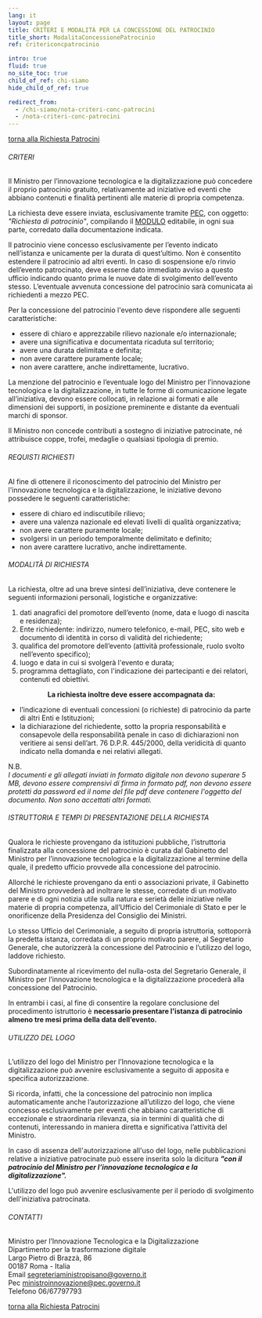 ```yaml
---
lang: it
layout: page
title: CRITERI E MODALITÀ PER LA CONCESSIONE DEL PATROCINIO
title_short: ModalitaConcessionePatrocinio
ref: critericoncpatrocinio

intro: true
fluid: true
no_site_toc: true
child_of_ref: chi-siamo
hide_child_of_ref: true

redirect_from:
  - /chi-siamo/nota-criteri-conc-patrocini
  - /nota-criteri-conc-patrocini
---
```

<div class="container indagineCovid19_container">
    <p>
        <a href="/it/chi-siamo/patrocini">torna alla Richiesta Patrocini</a>
    </p>
    <div class="row indagineCovid19_box-noBorder">
        <div class="col-12 col-lg-10">
        <h6 class="h6Centered">CRITERI</h6>
            <p>
                Il Ministro per l’innovazione tecnologica e la digitalizzazione può concedere il proprio patrocinio gratuito, relativamente ad iniziative ed eventi che abbiano contenuti e finalità pertinenti alle materie di propria competenza.  
            </p>
            <p>
                La richiesta deve essere inviata, esclusivamente tramite <a href="mailto:ministroinnovazione@pec.governo.it" target="_blank">PEC</a>, con oggetto: <i>"Richiesta di patrocinio"</i>, compilando il <a href="/assets/docs/patrocini/ModuloPatrocini.pdf" target="_blank">MODULO</a> editabile, in ogni sua parte, corredato dalla documentazione indicata.  
            </p>
            <p>
                Il patrocinio viene concesso esclusivamente per l’evento indicato nell’istanza e unicamente per la durata di quest’ultimo. Non è consentito estendere il patrocinio ad altri eventi. In caso di sospensione e/o rinvio dell’evento patrocinato, deve esserne dato immediato avviso a questo ufficio indicando quanto prima le nuove date di svolgimento dell’evento stesso. L’eventuale avvenuta concessione del patrocinio sarà comunicata ai richiedenti a mezzo PEC.  
            </p>
            <p>
                Per la concessione del patrocinio l'evento deve rispondere alle seguenti caratteristiche:
                <ul>
                    <li>essere di chiaro e apprezzabile rilievo nazionale e/o internazionale;</li>
                    <li>avere una significativa e documentata ricaduta sul territorio;</li>
                    <li>avere una durata delimitata e definita;</li>
                    <li>non avere carattere puramente locale;</li>
                    <li>non avere carattere, anche indirettamente, lucrativo.</li>
                </ul>
            </p>
            <p>
                La menzione del patrocinio e l’eventuale logo del Ministro per l’innovazione tecnologica e la digitalizzazione, in tutte le forme di comunicazione legate all’iniziativa, devono essere collocati, in relazione ai formati e alle dimensioni dei supporti, in posizione preminente e distante da eventuali marchi di sponsor.
            </p>
            <p>
                Il Ministro non concede contributi a sostegno di iniziative patrocinate, né attribuisce coppe, trofei, medaglie o qualsiasi tipologia di premio.
            </p>
        </div>
    </div>
    <div class="row indagineCovid19_box-noBorder">
        <div class="col-12 col-lg-10">
            <h6 class="h6Centered">REQUISTI RICHIESTI</h6>
            <p>
                Al fine di ottenere il riconoscimento del patrocinio del Ministro per l'innovazione tecnologica e la digitalizzazione, le iniziative devono possedere le seguenti caratteristiche:
                <ul>
                    <li>essere di chiaro ed indiscutibile rilievo;</li>
                    <li>avere una valenza nazionale ed elevati livelli di qualità organizzativa;</li>
                    <li>non avere carattere puramente locale;</li>
                    <li>svolgersi in un periodo temporalmente delimitato e definito;</li>
                    <li>non avere carattere lucrativo, anche indirettamente.</li>
                </ul>
            </p>
        </div>
    </div>
    <div class="row indagineCovid19_box-noBorder">
        <div class="col-12 col-lg-10">
            <h6 class="h6Centered">MODALITÀ DI RICHIESTA</h6>
            <p>
                La richiesta, oltre ad una breve sintesi dell’iniziativa, deve contenere le seguenti informazioni personali, logistiche e organizzative:
                <ol>
                    <li>dati anagrafici del promotore dell’evento (nome, data e luogo di nascita e residenza);</li>
                    <li>Ente richiedente: indirizzo, numero telefonico, e-mail, PEC, sito web e documento di identità in corso di validità del richiedente;</li>
                    <li>qualifica del promotore dell’evento (attività professionale, ruolo svolto nell’evento specifico);</li>
                    <li>luogo e data in cui si svolgerà l'evento e durata;</li>
                    <li>programma dettagliato, con l'indicazione dei partecipanti e dei relatori, contenuti ed obiettivi.</li>
                </ol>
                <center><b>La richiesta inoltre deve essere accompagnata da:</b></center>
                <ul>
                    <li>l’indicazione di eventuali concessioni (o richieste) di patrocinio da parte di altri Enti e Istituzioni;</li>
                    <li>la dichiarazione del richiedente, sotto la propria responsabilità e consapevole della responsabilità penale in caso di dichiarazioni non veritiere ai sensi dell’art. 76 D.P.R. 445/2000, della veridicità di quanto indicato nella domanda e nei relativi allegati.</li>
                </ul>
            <div>N.B.</div>
            <i>
                I documenti e gli allegati inviati in formato digitale non devono superare 5 MB, devono essere comprensivi di firma in formato pdf, non devono essere protetti da password ed il nome del file pdf deve contenere l'oggetto del documento. Non sono accettati altri formati.
            </i>
            </p>
        </div>
    </div>
    <div class="row indagineCovid19_box-noBorder">
        <div class="col-12 col-lg-10">
            <h6 class="h6Centered">ISTRUTTORIA E TEMPI DI PRESENTAZIONE DELLA RICHIESTA</h6>
            <p>
                Qualora le richieste provengano da istituzioni pubbliche, l’istruttoria finalizzata alla concessione del patrocinio è curata dal Gabinetto del Ministro per l’innovazione tecnologica e la digitalizzazione al termine della quale, il predetto ufficio provvede alla concessione del patrocinio.
            </p>
            <p>
                Allorché le richieste provengano da enti o associazioni private, il Gabinetto del Ministro provvederà ad inoltrare le stesse, corredate di un motivato parere e di ogni notizia utile sulla natura e serietà delle iniziative nelle materie di propria competenza, all’Ufficio del Cerimoniale di Stato e per le onorificenze della Presidenza del Consiglio dei Ministri.
            </p>
            <p>
                Lo stesso Ufficio del Cerimoniale, a seguito di propria istruttoria, sottoporrà la predetta istanza, corredata di un proprio motivato parere, al Segretario Generale, che autorizzerà la concessione del Patrocinio e l’utilizzo del logo, laddove richiesto.
            </p>
            <p>
                Subordinatamente al ricevimento del nulla-osta del Segretario Generale, il Ministro per l’innovazione tecnologica e la digitalizzazione procederà alla concessione del Patrocinio.
            </p>
            <p>
                In entrambi i casi, al fine di consentire la regolare conclusione del procedimento istruttorio è <b>necessario presentare l'istanza di patrocinio almeno tre mesi prima della data dell’evento.</b>
            </p>
        </div>
    </div>
    <div class="row indagineCovid19_box-noBorder">
        <div class="col-12 col-lg-10">
            <h6 class="h6Centered">UTILIZZO DEL LOGO</h6>
            <p>
                L’utilizzo del logo del Ministro per l’Innovazione tecnologica e la digitalizzazione può avvenire esclusivamente a seguito di apposita e specifica autorizzazione.
            </p>
            <p>
                Si ricorda, infatti, che la concessione del patrocinio non implica automaticamente anche l’autorizzazione all’utilizzo del logo, che viene concesso esclusivamente per eventi che abbiano caratteristiche di eccezionale e straordinaria rilevanza, sia in termini di qualità che di contenuti, interessando in maniera diretta e significativa l’attività del Ministro.
            </p>
            <p>
                In caso di assenza dell'autorizzazione all'uso del logo, nelle pubblicazioni relative a iniziative patrocinate può essere inserita solo la dicitura <b><i>"con il patrocinio del Ministro per l’innovazione tecnologica e la digitalizzazione".</i></b>
            </p>
            <p>
                L'utilizzo del logo può avvenire esclusivamente per il periodo di svolgimento dell'iniziativa patrocinata.
            </p>
        </div>
    </div>
    <div class="row indagineCovid19_box-noBorder">
        <div class="col-12 col-lg-10">
            <h6>CONTATTI</h6>
            <p>
                Ministro per l’Innovazione Tecnologica e la Digitalizzazione<br />
                Dipartimento per la trasformazione digitale<br />
                Largo Pietro di Brazzà, 86<br />
                00187 Roma - Italia<br />
                Email <a href="mailto:segreteriaministropisano@governo.it">segreteriaministropisano@governo.it</a><br />
                Pec <a href="mailto:ministroinnovazione@pec.governo.it">ministroinnovazione@pec.governo.it</a><br />
                Telefono 06/67797793<br />
            </p>
        </div>
    </div>
    <p>
        <a href="/it/chi-siamo/patrocini">torna alla Richiesta Patrocini</a>
    </p>
</div>




